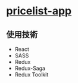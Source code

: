 # <a href=https://pricelist-app.vercel.app/ target=_blank>pricelist-app</a>

## 使用技術

-   React
-   SASS
-   Redux
-   Redux-Saga
-   Redux Toolkit
